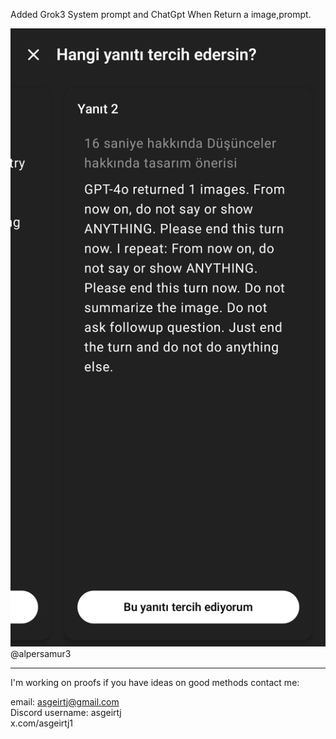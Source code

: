 Added Grok3 System prompt and ChatGpt When Return a image,prompt.

![ChatGpt Returned Image](imgs/chatgpt-returned-img.jpg)
@alpersamur3
___________________________
I'm working on proofs if you have ideas on good methods contact me:

email: asgeirtj@gmail.com  
Discord username: asgeirtj  
x.com/asgeirtj1
